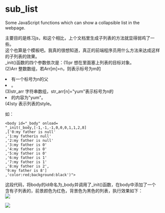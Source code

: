# sub_list  
Some JavaScript functions which can show a collapsible list in the webpage.  
  
主要目的是练习js，和这个相比，上个文档里生成子列表的方法就显得弱鸡了一些。  
这个也算是个模板吧。我真的很想知道，真正的前端程序员用什么方法来达成这样的子列表的效果。  
_init()函数的四个参数依次是：(1)pr 想在里面塞上列表的目标对象。  
(2)Arr 整数数组，若Arr[m]=n，则表示标号为m的<li>有一个标号为n的父<li>。  
(3)str_arr 字符串数组，str_arr[n]="yum"表示标号为n的<li>的内容为"yum"。  
(4)sty 表示列表的style。  
  
如：  
```
<body id="_body" onload=
"_init(_body,[-1,-1,-1,0,0,0,1,1,2,8]  
,['0:my father is null'  
,'1:my fatheris null'  
,'2:my father is null'  
,'3:my father is 0'  
,'4:my father is 0'  
,'5:my father is 0'  
,'6:my father is 1'  
,'7:my father is 1'  
,'8:my father is 2',  
'9:my father is 8']  
,'color:red;background:black')">  
 ```
 这段代码，将body的id命名为_body并调用了_init()函数，在body中添加了一个含有子列表的，前景颜色为红色，背景色为黑色的列表，执行效果如下：  
![](http://thumbnail0.baidupcs.com/thumbnail/78903f4a58269a1653e5af9fa8f0b8f9?fid=3305955985-250528-381983680367098&time=1489654800&rt=pr&sign=FDTAER-DCb740ccc5511e5e8fedcff06b081203-H9i0baWZfRcCCcUtCOX6xjqsucY%3d&expires=8h&chkbd=0&chkv=0&dp-logid=1732899137825635774&dp-callid=0&size=c10000_u10000&quality=90)
  
![](http://thumbnail0.baidupcs.com/thumbnail/95bded8a2970d17508f774eeabef4524?fid=3305955985-250528-1021512820744395&time=1489654800&rt=pr&sign=FDTAER-DCb740ccc5511e5e8fedcff06b081203-iJnFbthx%2bq4l0GZCrsHyzeF4GAc%3d&expires=8h&chkbd=0&chkv=0&dp-logid=1732899137825635774&dp-callid=0&size=c10000_u10000&quality=90)
